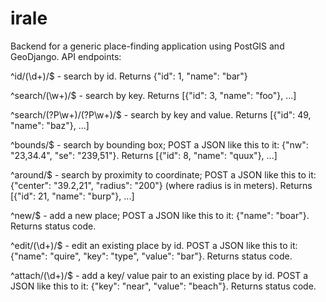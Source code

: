 # irale

Backend for a generic place-finding application using PostGIS and
GeoDjango.  API endpoints:

^id/(\d+)/$ - search by id.  Returns {"id": 1, "name": "bar"}

^search/(\w+)/$ - search by key.  Returns [{"id": 3, "name": "foo"},
...]

^search/(?P<key>\w+)/(?P<value>\w+)/$ - search by key and value.
Returns [{"id": 49, "name": "baz"}, ...]

^bounds/$ - search by bounding box; POST a JSON like this to it:
{"nw": "23,34.4", "se": "239,51"}.  Returns [{"id": 8, "name": "quux"},
...]

^around/$ - search by proximity to coordinate; POST a JSON like this
to it: {"center": "39.2,21", "radius": "200"} (where radius is in
meters).  Returns [{"id": 21, "name": "burp"}, ...]

^new/$ - add a new place; POST a JSON like this to it: {"name":
"boar"}.  Returns status code.

^edit/(\d+)/$ - edit an existing place by id.  POST a JSON like this
to it: {"name": "quire", "key": "type", "value": "bar"}.  Returns
status code.

^attach/(\d+)/$ - add a key/ value pair to an existing place by id.
POST a JSON like this to it: {"key": "near", "value": "beach"}.
Returns status code.
